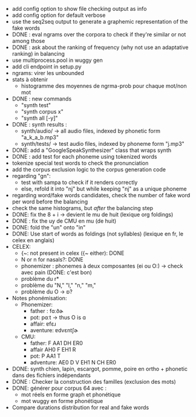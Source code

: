 
- add config option to show file checking output as info
- add config option for default verbose
- use the seq2seq output to generate a graphemic representation of the fake words
- DONE : eval ngrams over the corpora to check if they're similar or not among those
- DONE : ask about the ranking of frequency (why not use an adaptative ranking) in balancing
- use multiprocess.pool in wuggy gen
- add cli endpoint in setup.py
- ngrams: virer les unbounded
- stats à obtenir
  - histogramme des moyennes de ngrma-prob pour chaque mot/non mot
- DONE : new commands
  - "synth test"
  - "synth corpus x"
  - "synth all [-y]"
- DONE : synth results :
  - synth/audio/ -> all audio files, indexed by phonetic form "a_k_a_b.mp3"
  - synth/tests/ -> test audio files, indexed by phoneme form "j.mp3"
- DONE: add a "GoogleSpeakSynthesizer" class that wraps synth
- DONE : add test for each phoneme using tokenized words
- tokenize special test words to check the pronunciation
- add the corpus exclusion logic to the corpus generation code
- regarding "gn":
  - test with sampa to check if it renders correctly
  - else, refold it into "nj" but while keeping "nj" as a unique phoneme
- regarding word/fake words candidates, check the number of fake word per word before the balancing
- check the same histograms, but _after_ the balancing step
- DONE: fix the 8 + i -> devient le mu de huit (lexique org foldings)
- DONE : fix the uy de CMU en mu (de huit)
- DONE: fold the "un" onto "in"
- DONE: Use start of words as foldings (not syllables) (lexique en fr, le celex en anglais)
- CELEX:
  - {~: not present in celex ({~ either): DONE
  - N or n for nasals?: DONE
  - phonemizer : phonemes à deux composantes (ei ou O:) -> check avec pain (DONE: c'est bon)
  - problème du r*
  - problème du "N," "l," "n," "m,"
  - problème du O -> ɒ?
- Notes phonémisation:
  - Phonemizer:
    - father : fɑːðɚ
    - pot: pɑːt -> thus O is ɑ
    - affair: ɐfɛɹ
    - aventure: ɐdvɛntʃɚ
  - CMU: 
    - father: F AA1 DH ER0
    - affair AH0 F EH1 R
    - pot: P AA1 T
    - adventure: AE0 D V EH1 N CH ER0
- DONE: synth chien, lapin, escargot, pomme, poire en ortho + phonetic dans des fichiers indépendants
- DONE : Checker la construction des familles (exclusion des mots)
- DONE: générer pour corpus 64 avec : 
  - mot réels en forme graph et phonétique
  - mot wuggy en forme phonétique
- Compare durations distribution for real and fake words